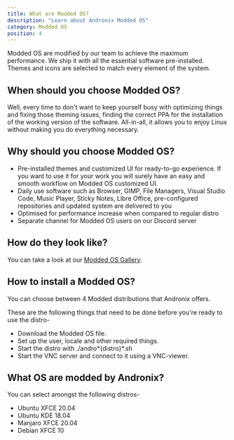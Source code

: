 ```yaml
---
title: What are Modded OS?
description: "Learn about Andronix Modded OS"
category: Modded OS
position: 4
---
```


<!-- //todo add an image -->

Modded OS are modified by our team to achieve the maximum performance. We ship it with all the essential software
pre-installed. Themes and icons are selected to match every element of the system.

## When should you choose Modded OS?

Well, every time to don't want to keep yourself busy with optimizing things and fixing those theming issues, finding the
correct PPA for the installation of the working version of the software. All-in-all, it allows you to enjoy Linux
without making you do everything necessary.

## Why should you choose Modded OS?

- Pre-installed themes and customized UI for ready-to-go experience. If you want to use it for your work you will surely
  have an easy and smooth workflow on Modded OS customized UI.
- Daily use software such as Browser, GIMP, File Managers, Visual Studio Code, Music Player, Sticky Notes, Libre Office,
  pre-configured repositories and updated system are delivered to you
- Optimised for performance increase when compared to regular distro
- Separate channel for Modded OS users on our Discord server

## How do they look like?

You can take a look at our [Modded OS Gallery](https://andronix.app/modded-os-gallery/).

## How to install a Modded OS?

You can choose between 4 Modded distributions that Andronix offers.

These are the following things that need to be done before you're ready to use the distro-

- Download the Modded OS file.
- Set up the user, locale and other required things.
- Start the distro with ./andro*{distro}*.sh
- Start the VNC server and connect to it using a VNC-viewer.

## What OS are modded by Andronix?

You can select amongst the following distros-

* Ubuntu XFCE <badge>20.04</badge>
* Ubuntu KDE <badge>18.04</badge>
* Manjaro XFCE <badge>20.04</badge>
* Debian XFCE <badge>10</badge>
